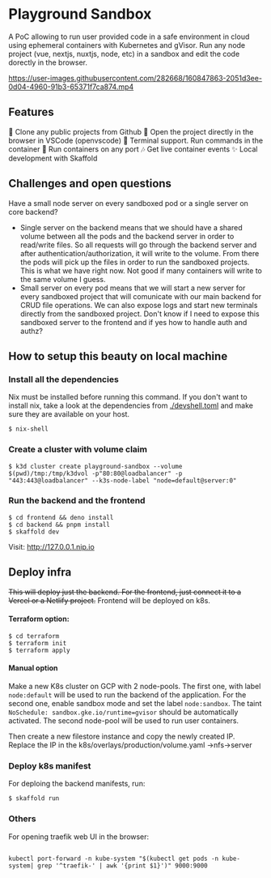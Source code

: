 # Playground Sandbox

A PoC allowing to run user provided code in a safe environment in cloud using ephemeral containers with Kubernetes and gVisor. Run any node project (vue, nextjs, nuxtjs, node, etc) in a sandbox and edit the code dorectly in the browser.

https://user-images.githubusercontent.com/282668/160847863-2051d3ee-0d04-4960-91b3-65371f7ca874.mp4

## Features

🚀 Clone any public projects from Github
🤘 Open the project directly in the browser in VSCode (openvscode)
🚢 Terminal support. Run commands in the container
👐 Run containers on any port
🎶 Get live container events
✨ Local development with Skaffold

## Challenges and open questions

Have a small node server on every sandboxed pod or a single server on core backend?

- Single server on the backend means that we should have a shared volume between all the pods and the backend server in order to read/write files. So all requests will go through the backend server and after authentication/authorization, it will write to the volume. From there the pods will pick up the files in order to run the sandboxed projects. This is what we have right now. Not good if many containers will write to the same volume I guess.
- Small server on every pod means that we will start a new server for every sandboxed project that will comunicate with our main backend for CRUD file operations. We can also expose logs and start new terminals directly from the sandboxed project. Don't know if I need to expose this sandboxed server to the frontend and if yes how to handle auth and authz?

## How to setup this beauty on local machine

### Install all the dependencies

Nix must be installed before running this command. If you don't want to install nix, take a look at the dependencies from [./devshell.toml](./devshell.toml) and make sure they are available on your host.

```
$ nix-shell
```

### Create a cluster with volume claim

```
$ k3d cluster create playground-sandbox --volume $(pwd)/tmp:/tmp/k3dvol -p"80:80@loadbalancer" -p "443:443@loadbalancer" --k3s-node-label "node=default@server:0"
```

### Run the backend and the frontend

```
$ cd frontend && deno install
$ cd backend && pnpm install
$ skaffold dev
```

Visit: http://127.0.0.1.nip.io

## Deploy infra

~~This will deploy just the backend. For the frontend, just connect it to a Vercel or a Netlify project.~~ Frontend will be deployed on k8s.

#### Terraform option:

```
$ cd terraform
$ terraform init
$ terraform apply
```

#### Manual option

Make a new K8s cluster on GCP with 2 node-pools. The first one, with label `node:default` will be used to run the backend of the application. For the second one, enable sandbox mode and set the label `node:sandbox`. The taint `NoSchedule: sandbox.gke.io/runtime=gvisor` should be automatically activated. The second node-pool will be used to run user containers.

Then create a new filestore instance and copy the newly created IP. Replace the IP in the k8s/overlays/production/volume.yaml ->nfs->server

### Deploy k8s manifest

For deploing the backend manifests, run:

```
$ skaffold run
```

### Others

For opening traefik web UI in the browser:

```

kubectl port-forward -n kube-system "$(kubectl get pods -n kube-system| grep '^traefik-' | awk '{print $1}')" 9000:9000

```
